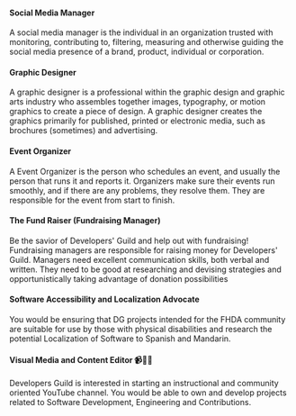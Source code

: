 
#### Social Media Manager 
A social media manager is the individual in an organization trusted with monitoring, contributing to, filtering, measuring and otherwise guiding the social media presence of a brand, product, individual or corporation.

#### Graphic Designer
A graphic designer is a professional within the graphic design and graphic arts industry who assembles together images, typography, or motion graphics to create a piece of design. A graphic designer creates the graphics primarily for published, printed or electronic media, such as brochures (sometimes) and advertising.

#### Event Organizer
A Event Organizer is the person who schedules an event, and usually the person that runs it and reports it. Organizers make sure their events run smoothly, and if there are any problems, they resolve them. They are responsible for the event from start to finish.

#### The Fund Raiser (Fundraising Manager)
Be the savior of Developers' Guild and help out with fundraising! Fundraising managers are responsible for raising money for Developers' Guild. Managers need excellent communication skills, both verbal and written. They need to be good at researching and devising strategies and opportunistically taking advantage of donation possibilities

#### Software Accessibility and Localization Advocate
You would be ensuring that DG projects intended for the FHDA community 
are suitable for use by those with physical disabilities and research 
the potential Localization of Software to Spanish and Mandarin.

#### Visual Media and Content Editor 📹👩‍💻
Developers Guild is interested in starting an instructional and community oriented YouTube channel.
You would be able to own and develop projects related to Software Development,
Engineering and Contributions.
